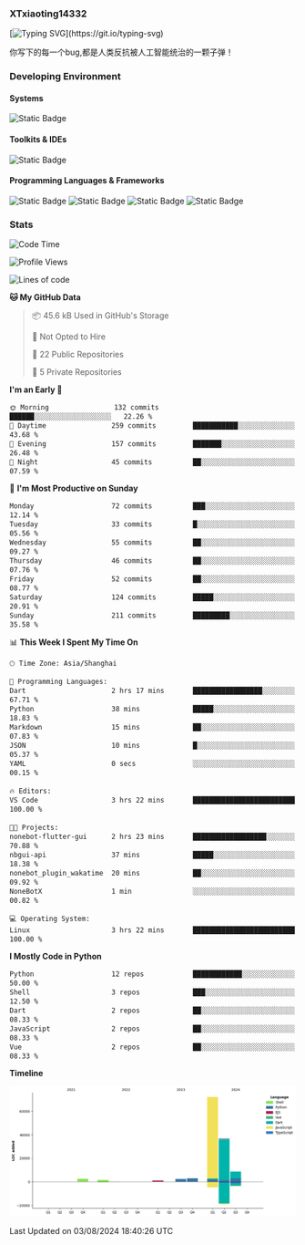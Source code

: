 ### XTxiaoting14332

[![Typing SVG](https://readme-typing-svg.herokuapp.com?font=JetBrians+Mono&pause=1000&random=false&width=435&lines=Hello+World!)](https://git.io/typing-svg)

你写下的每一个bug,都是人类反抗被人工智能统治的一颗子弹！

### Developing Environment

#### Systems

![Static Badge](https://img.shields.io/badge/Ubuntu-%20?style=flat-square&logo=ubuntu&logoColor=white&color=E34F26)

#### Toolkits & IDEs

![Static Badge](https://img.shields.io/badge/Visual%20Studio%20Code-%20?style=flat-square&logo=visualstudiocode&logoColor=white&color=blue)

#### Programming Languages & Frameworks

![Static Badge](https://img.shields.io/badge/Dart-%20?style=flat-square&logo=dart&logoColor=white&color=0175C2)
![Static Badge](https://img.shields.io/badge/Flutter-%20?style=flat-square&logo=flutter&logoColor=white&color=02569B)
![Static Badge](https://img.shields.io/badge/Python-%20?style=flat-square&logo=python&logoColor=white&color=E7A781)
![Static Badge](https://img.shields.io/badge/Bash%20Shell-%20?style=flat-square&logo=shell&logoColor=white&color=49D868)

### Stats

<!--START_SECTION:waka-->
![Code Time](http://img.shields.io/badge/Code%20Time-93%20hrs%2041%20mins-blue)

![Profile Views](http://img.shields.io/badge/Profile%20Views-0-blue)

![Lines of code](https://img.shields.io/badge/From%20Hello%20World%20I%27ve%20Written-128.0%20thousand%20lines%20of%20code-blue)

**🐱 My GitHub Data** 

> 📦 45.6 kB Used in GitHub's Storage 
 > 
> 🚫 Not Opted to Hire
 > 
> 📜 22 Public Repositories 
 > 
> 🔑 5 Private Repositories 
 > 
**I'm an Early 🐤** 

```text
🌞 Morning                132 commits         ██████░░░░░░░░░░░░░░░░░░░   22.26 % 
🌆 Daytime                259 commits         ███████████░░░░░░░░░░░░░░   43.68 % 
🌃 Evening                157 commits         ███████░░░░░░░░░░░░░░░░░░   26.48 % 
🌙 Night                  45 commits          ██░░░░░░░░░░░░░░░░░░░░░░░   07.59 % 
```
📅 **I'm Most Productive on Sunday** 

```text
Monday                   72 commits          ███░░░░░░░░░░░░░░░░░░░░░░   12.14 % 
Tuesday                  33 commits          █░░░░░░░░░░░░░░░░░░░░░░░░   05.56 % 
Wednesday                55 commits          ██░░░░░░░░░░░░░░░░░░░░░░░   09.27 % 
Thursday                 46 commits          ██░░░░░░░░░░░░░░░░░░░░░░░   07.76 % 
Friday                   52 commits          ██░░░░░░░░░░░░░░░░░░░░░░░   08.77 % 
Saturday                 124 commits         █████░░░░░░░░░░░░░░░░░░░░   20.91 % 
Sunday                   211 commits         █████████░░░░░░░░░░░░░░░░   35.58 % 
```


📊 **This Week I Spent My Time On** 

```text
🕑︎ Time Zone: Asia/Shanghai

💬 Programming Languages: 
Dart                     2 hrs 17 mins       █████████████████░░░░░░░░   67.71 % 
Python                   38 mins             █████░░░░░░░░░░░░░░░░░░░░   18.83 % 
Markdown                 15 mins             ██░░░░░░░░░░░░░░░░░░░░░░░   07.83 % 
JSON                     10 mins             █░░░░░░░░░░░░░░░░░░░░░░░░   05.37 % 
YAML                     0 secs              ░░░░░░░░░░░░░░░░░░░░░░░░░   00.15 % 

🔥 Editors: 
VS Code                  3 hrs 22 mins       █████████████████████████   100.00 % 

🐱‍💻 Projects: 
nonebot-flutter-gui      2 hrs 23 mins       ██████████████████░░░░░░░   70.88 % 
nbgui-api                37 mins             █████░░░░░░░░░░░░░░░░░░░░   18.38 % 
nonebot_plugin_wakatime  20 mins             ██░░░░░░░░░░░░░░░░░░░░░░░   09.92 % 
NoneBotX                 1 min               ░░░░░░░░░░░░░░░░░░░░░░░░░   00.82 % 

💻 Operating System: 
Linux                    3 hrs 22 mins       █████████████████████████   100.00 % 
```

**I Mostly Code in Python** 

```text
Python                   12 repos            ████████████░░░░░░░░░░░░░   50.00 % 
Shell                    3 repos             ███░░░░░░░░░░░░░░░░░░░░░░   12.50 % 
Dart                     2 repos             ██░░░░░░░░░░░░░░░░░░░░░░░   08.33 % 
JavaScript               2 repos             ██░░░░░░░░░░░░░░░░░░░░░░░   08.33 % 
Vue                      2 repos             ██░░░░░░░░░░░░░░░░░░░░░░░   08.33 % 
```



**Timeline**

![Lines of Code chart](https://raw.githubusercontent.com/XTxiaoting14332/XTxiaoting14332/main/assets/bar_graph.png)


 Last Updated on 03/08/2024 18:40:26 UTC
<!--END_SECTION:waka-->